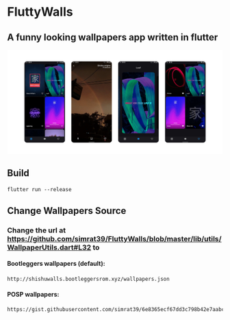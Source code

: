 # FluttyWalls

## A funny looking wallpapers app written in flutter

![image](./Group%202.png)

## Build
    flutter run --release

## Change Wallpapers Source

### Change the url at https://github.com/simrat39/FluttyWalls/blob/master/lib/utils/WallpaperUtils.dart#L32 to

#### Bootleggers wallpapers (default): 
    http://shishuwalls.bootleggersrom.xyz/wallpapers.json
#### POSP wallpapers: 
    https://gist.githubusercontent.com/simrat39/6e8365ecf67dd3c798b42e7aabc0af66/raw/18b751fb794e34e02e73a258f9f262d77ac42e31/potato_walls_data.json
